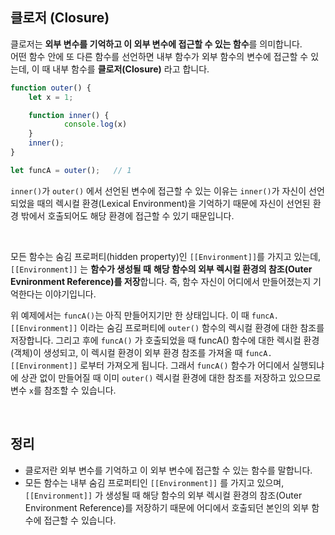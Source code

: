 ## 클로저 (Closure)

클로저는 **외부 변수를 기억하고 이 외부 변수에 접근할 수 있는 함수**를 의미합니다.<br />
어떤 함수 안에 또 다른 함수를 선언하면 내부 함수가 외부 함수의 변수에 접근할 수 있는데, 이 때 내부 함수를 **클로저(Closure)** 라고 합니다.

```jsx
function outer() {
	let x = 1;

	function inner() {
			console.log(x)
	}
	inner();
}

let funcA = outer();   // 1
```

`inner()`가 `outer()` 에서 선언된 변수에 접근할 수 있는 이유는 `inner()`가 자신이 선언되었을 때의 렉시컬 환경(Lexical Environment)을 기억하기 때문에 자신이 선언된 환경 밖에서 호출되어도 해당 환경에 접근할 수 있기 때문입니다.

<br />

모든 함수는 숨김 프로퍼티(hidden property)인 `[[Environment]]`를 가지고 있는데, `[[Environment]]` 는 **함수가 생성될 때** **해당 함수의 외부 렉시컬 환경의 참조(Outer Evnironment Reference)를 저장**합니다. 즉, 함수 자신이 어디에서 만들어졌는지 기억한다는 이야기입니다.

위 예제에서는 `funcA()`는 아직 만들어지기만 한 상태입니다. 이 때 `funcA.[[Environment]]` 이라는 숨김 프로퍼티에 `outer()` 함수의 렉시컬 환경에 대한 참조를 저장합니다. 그리고 후에 `funcA()` 가 호출되었을 때 funcA() 함수에 대한 렉시컬 환경(객체)이 생성되고, 이 렉시컬 환경이 외부 환경 참조를 가져올  때 `funcA.[[Environment]]` 로부터 가져오게 됩니다. 그래서 `funcA()` 함수가 어디에서 실행되냐에 상관 없이 만들어질 때 이미 `outer()` 렉시컬 환경에 대한 참조를 저장하고 있으므로 변수 `x`를 참조할 수 있습니다.

<br />

## 정리

- 클로저란 외부 변수를 기억하고 이 외부 변수에 접근할 수 있는 함수를 말합니다.
- 모든 함수는 내부 숨김 프로퍼티인 `[[Environment]]` 를 가지고 있으며, `[[Environment]]` 가 생성될 때 해당 함수의 외부 렉시컬 환경의 참조(Outer Environment Reference)를 저장하기 때문에 어디에서 호출되던 본인의 외부 함수에 접근할 수 있습니다.
